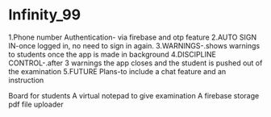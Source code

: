 # Infinity_99
1.Phone number Authentication- via firebase and otp feature
2.AUTO SIGN IN-once logged in, no need to sign in again.
3.WARNINGS-.shows warnings to students once the app is made in background
4.DISCIPLINE CONTROL-.after 3 warnings the app closes and the student is pushed out of the examination
5.FUTURE Plans-to include a chat feature and an instruction


Board for students
A virtual notepad to give examination
A firebase storage pdf file uploader

